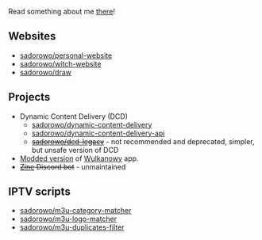 Read something about me [there](https://sador.me)!

## Websites
- [sadorowo/personal-website](https://github.com/sadorowo/personal-website)
- [sadorowo/witch-website](https://github.com/sadorowo/witch-website)
- [sadorowo/draw](https://github.com/sadorowo/draw)

## Projects
- Dynamic Content Delivery (DCD)
  - [sadorowo/dynamic-content-delivery](https://github.com/sadorowo/dynamic-content-delivery)
  - [sadorowo/dynamic-content-delivery-api](https://github.com/sadorowo/dynamic-content-delivery-api)
  - ~~[sadorowo/dcd-legacy](https://github.com/sadorowo/dcd-legacy)~~ - not recommended and deprecated, simpler, but unsafe version of DCD
- [Modded version](https://github.com/sadorowo/wulkanowy-mod) of [Wulkanowy](https://github.com/wulkanowy/wulkanowy) app.
- ~~[Zine](https://github.com/sadorowo/zine-v4) Discord bot~~ - unmaintained

## IPTV scripts
- [sadorowo/m3u-category-matcher](https://github.com/sadorowo/m3u-category-matcher)
- [sadorowo/m3u-logo-matcher](https://github.com/sadorowo/m3u-logo-matcher)
- [sadorowo/m3u-duplicates-filter](https://github.com/sadorowo/m3u-duplicates-filter)
